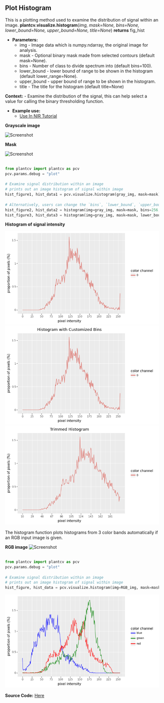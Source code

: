 ## Plot Histogram

This is a plotting method used to examine the distribution of signal within an image.
**plantcv.visualize.histogram**(*img, mask=None, bins=None, lower_bound=None, upper_bound=None, title=None*)
**returns** fig_hist

- **Parameters:**
    - img - Image data which is numpy.ndarray, the original image for analysis.
    - mask - Optional binary mask made from selected contours (default mask=None).
    - bins - Number of class to divide spectrum into (default bins=100).
    - lower_bound - lower bound of range to be shown in the histogram (default lower_range=None). 
    - upper_bound - upper bound of range to be shown in the histogram. 
    - title - The title for the histogram (default title=None) 
    
**Context:**
    - Examine the distribution of the signal, this can help select a value for calling the binary thresholding function.
    
- **Example use:**
    - [Use In NIR Tutorial](nir_tutorial.md)

**Grayscale image**

![Screenshot](img/documentation_images/histogram/01_hsv_saturation.jpg)

**Mask**

![Screenshot](img/documentation_images/histogram/mask.jpg)

```python

from plantcv import plantcv as pcv
pcv.params.debug = "plot"

# Examine signal distribution within an image
# prints out an image histogram of signal within image
hist_figure1, hist_data1 = pcv.visualize.histogram(gray_img, mask=mask)

# Alternatively, users can change the `bins`, `lower_bound`, `upper_bound` and `title`.
hist_figure2, hist_data2 = histogram(img=gray_img, mask=mask, bins=256, title="Histogram with Customized Bins")
hist_figure3, hist_data3 = histogram(img=gray_img, mask=mask, lower_bound=10, upper_bound=200, title="Trimmed Histogram")

```

**Histogram of signal intensity**

![Screenshot](img/documentation_images/histogram/gray_histogram_default.png)
![Screenshot](img/documentation_images/histogram/gray_histogram_bins.png)
![Screenshot](img/documentation_images/histogram/gray_histogram_trimmed.png)


The histogram function plots histograms from 3 color bands automatically if an RGB input image is given.

**RGB image**
![Screenshot](img/tutorial_images/vis/original_image.jpg)
```python

from plantcv import plantcv as pcv
pcv.params.debug = "plot"

# Examine signal distribution within an image
# prints out an image histogram of signal within image
hist_figure, hist_data = pcv.visualize.histogram(img=RGB_img, mask=mask)

```
![Screenshot](img/documentation_images/histogram/RGB_histogram.png)

**Source Code:** [Here](https://github.com/danforthcenter/plantcv/blob/master/plantcv/plantcv/visualize/histogram.py)
